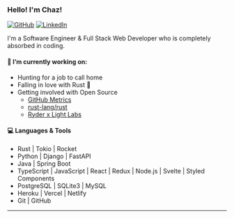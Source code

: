 ### Hello! I'm Chaz!

[![GitHub](https://img.shields.io/badge/-Github-000?style=flat&logo=Github&logoColor=white)](https://github.com/chazkiker2)
[![LinkedIn](https://img.shields.io/badge/-LinkedIn-blue?style=flat&logo=Linkedin&logoColor=white)](https://www.linkedin.com/in/chaz-kiker/)

I'm a Software Engineer & Full Stack Web Developer who is completely absorbed in coding.

<!--
I just recently graduated from <a href="https://lambdaschool.com/">Lambda School</a>
-->

#### 🌱 I’m currently working on:
 - Hunting for a job to call home 
 - Falling in love with Rust 🦀
 - Getting involved with Open Source
   - [GitHub Metrics](https://github.com/optopodi/optopodi)
   - [rust-lang/rust](https://github.com/rust-lang/rust)
   - [Ryder x Light Labs](https://github.com/Light-Labs) 
     <!--
     — See our [Github Org](https://github.com/Light-Labs)\
     Ryder is an evolving open-source ecosystem revolving around a modern cryptocurrency hardware wallet that protects each user's digital identity and cryptocurrencies
     -->
  
<!-- Gathering some open-source health style metrics about Github projects to monitor open-source communities -->

#### :computer: Languages & Tools

- Rust | Tokio | Rocket
- Python | Django | FastAPI
- Java | Spring Boot
- TypeScript | JavaScript | React | Redux | Node.js | Svelte | Styled Components
- PostgreSQL | SQLite3 | MySQL
- Heroku | Vercel | Netlify
- Git | GitHub

---
